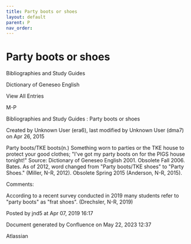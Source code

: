 ```yaml
---
title: Party boots or shoes
layout: default
parent: P
nav_order:
---
```


# Party boots or shoes

Bibliographies and Study Guides

Dictionary of Geneseo English

View All Entries

M-P

Bibliographies and Study Guides : Party boots or shoes

Created by  Unknown User (era6), last modified by  Unknown User (dma7) on Apr 26, 2015

Party boots/TKE boots(n.) Something worn to parties or the TKE house to protect your good clothes; &quot;I've got my party boots on for the PIGS house tonight!&quot; Source: Dictionary of Geneseo English 2001. Obsolete Fall 2006. Bates. As of 2012, word changed from &quot;Party boots/TKE shoes&quot; to &quot;Party Shoes.&quot; (Miller, N-R, 2012). Obsolete Spring 2015 (Anderson, N-R, 2015).

Comments:

According to a recent survey conducted in 2019 many students refer to &quot;party boots&quot; as &quot;frat shoes&quot;. (Drechsler, N-R, 2019)

Posted by jnd5 at Apr 07, 2019 16:17

Document generated by Confluence on May 22, 2023 12:37

Atlassian
